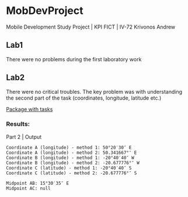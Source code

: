 # MobDevProject
Mobile Development Study Project | KPI FICT | IV-72 Krivonos Andrew

## Lab1
There were no problems during the first laboratory work

## Lab2
There were no critical troubles. The key problem was with understanding the second part of the task (coordinates, longitude, latitude etc.)

[Package with tasks](https://github.com/RedBullDogE/MobDevProject/tree/master/app/src/main/java/ua/kpi/comsys/iv7213/tasks)

### Results:

Part 2 | Output

```
Coordinate A (longitude) - method 1: 50°20′30″ E
Coordinate A (longitude) - method 2: 50.341667°″ E
Coordinate B (longitude) - method 1: -20°40′40″ W
Coordinate B (longitude) - method 2: -20.677776°″ W
Coordinate C (latitude) - method 1: -20°40′40″ S
Coordinate C (latitude) - method 2: -20.677776°″ S

Midpoint AB: 15°30′35″ E
Midpoint AC: null
```